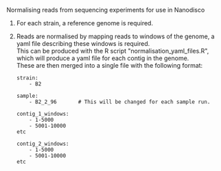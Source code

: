 Normalising reads from sequencing experiments for use in Nanodisco 

1. For each strain, a reference genome is required. 

2. Reads are normalised by mapping reads to windows of the genome, a yaml file describing these windows is required.  
This can be produced with the R script "normalisation_yaml_files.R", which will produce a yaml file for each contig in the genome.  
These are then merged into a single file with the following format:
    
    ```
    strain:
        - B2

    sample:
        - B2_2_96       # This will be changed for each sample run. 

    contig_1_windows:
        - 1-5000
        - 5001-10000
    etc

    contig_2_windows:
        - 1-5000
        - 5001-10000
    etc
    ```